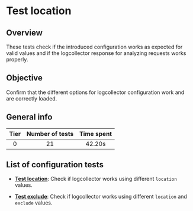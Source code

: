 # Test location

## Overview 

These tests check if the introduced configuration works as expected for valid values and if the logcollector 
response for analyzing requests works properly.

## Objective

Confirm that the different options for logcollector configuration work and are correctly loaded.

## General info

|Tier | Number of tests | Time spent |
|:--:|:--:|:--:|
| 0 | 21 | 42.20s |

## List of configuration tests

- **[Test location](test_location.md)**: Check if logcollector works using different `location` values.

- **[Test exclude](test_exclude.md)**: Check if logcollector works using different `location` and `exclude` values.
